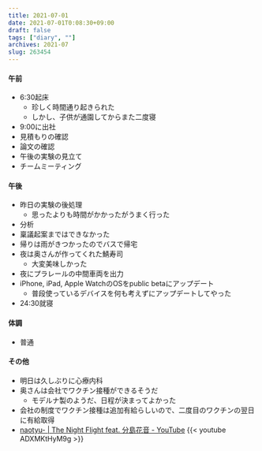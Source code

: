 ```yaml
---
title: 2021-07-01
date: 2021-07-01T0:08:30+09:00
draft: false
tags: ["diary", ""]
archives: 2021-07
slug: 263454
---
```

#### 午前
- 6:30起床
  - 珍しく時間通り起きられた
  - しかし、子供が通園してからまた二度寝
- 9:00に出社
- 見積もりの確認
- 論文の確認
- 午後の実験の見立て
- チームミーティング
#### 午後
- 昨日の実験の後処理
  - 思ったよりも時間がかかったがうまく行った
- 分析
- 稟議起案まではできなかった
- 帰りは雨がきつかったのでバスで帰宅
- 夜は奥さんが作ってくれた鯖寿司
  - 大変美味しかった
- 夜にプラレールの中間車両を出力
- iPhone, iPad, Apple WatchのOSをpublic betaにアップデート
  - 普段使っているデバイスを何も考えずにアップデートしてやった
- 24:30就寝
#### 体調
- 普通
#### その他
- 明日は久しぶりに心療内科
- 奥さんは会社でワクチン接種ができるそうだ
  - モデルナ製のようだ、日程が決まってよかった
- 会社の制度でワクチン接種は追加有給らしいので、二度目のワクチンの翌日に有給取得
- [naotyu- | The Night Flight feat. 分島花音 - YouTube](https://www.youtube.com/watch?v=ADXMKtHyM9g)
{{< youtube ADXMKtHyM9g >}}